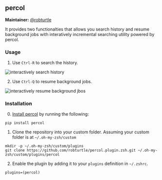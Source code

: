 ## percol

**Maintainer:** [@robturtle](https://github.com/robturtle)

It provides two functionalties that allows you search history and resume
background jobs with interatively incremental searching utility powered by
percol.

### Usage

1. Use `Ctrl-R` to search the history.

  ![interactively search history](https://www.dropbox.com/s/2ke80q5uswz7sqf/percol.plugin1.gif?raw=1)

2. Use `Ctrl-Q` to resume background jobs.

  ![interactively resume background jbos](https://www.dropbox.com/s/u5t5l7jeznv06y8/percol.plugin2.gif?raw=1)

### Installation

0. [Install percol](https://github.com/mooz/percol) by running the following:

  ```
  pip install percol
  ```

1. Clone the repository into your custom folder. Assuming your custom folder is
   at `~/.oh-my-zsh/custom`
    
  ```
  mkdir -p ~/.oh-my-zsh/custom/plugins
  git clone https://github.com/robturtle/percol.plugin.zsh.git ~/.oh-my-zsh/custom/plugins/percol
  ```

2. Enable the plugin by adding it to your `plugins` definition in `~/.zshrc`.

  ```
  plugins=(percol)
  ```

